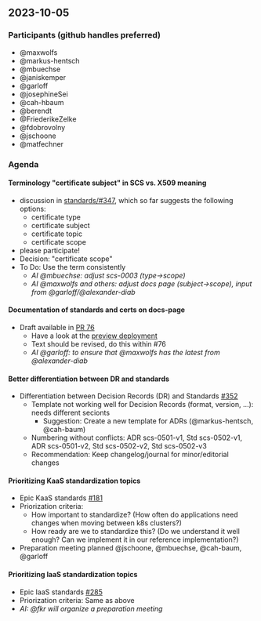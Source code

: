 ## 2023-10-05

### Participants (github handles preferred)

- @maxwolfs
- @markus-hentsch
- @mbuechse
- @janiskemper
- @garloff
- @josephineSei
- @cah-hbaum
- @berendt
- @FriederikeZelke
- @fdobrovolny
- @jschoone
- @matfechner

### Agenda

#### Terminology "certificate subject" in SCS vs. X509 meaning

- discussion in [standards/#347](https://github.com/SovereignCloudStack/standards/issues/347), which so far suggests the following options:
    - certificate type
    - certificate subject
    - certificate topic
    - certificate scope
- please participate!
- Decision: "certificate scope"
- To Do: Use the term consistently
    - _AI @mbuechse: adjust scs-0003 (type->scope)_
    - _AI @maxwolfs and others: adjust docs page (subject->scope), input from @garloff/@alexander-diab_

#### Documentation of standards and certs on docs-page

- Draft available in [PR 76](https://github.com/SovereignCloudStack/docs/pull/76)
    - Have a look at the [preview deployment](https://docs-staging.scs.community/standards)
    - Text should be revised, do this within #76
    - _AI @garloff: to ensure that @maxwolfs has the latest from @alexander-diab_

#### Better differentiation between DR and standards

- Differentiation between Decision Records (DR) and Standards [#352](https://github.com/SovereignCloudStack/standards/issues/352)
    - Template not working well for Decision Records
        (format, version, ...): needs different secionts
        - Suggestion: Create a new template for ADRs (@markus-hentsch, @cah-baum)
    - Numbering without conflicts: ADR scs-0501-v1, Std scs-0502-v1, ADR scs-0501-v2, Std scs-0502-v2, Std scs-0502-v3
    - Recommendation: Keep changelog/journal for minor/editorial changes

#### Prioritizing KaaS standardization topics

- Epic KaaS standards [#181](https://github.com/SovereignCloudStack/issues/issues/181)
- Priorization criteria:
    - How important to standardize? (How often do applications need changes when moving between k8s clusters?)
    - How ready are we to standardize this? (Do we understand it well enough? Can we implement it in our reference implementation?)
- Preparation meeting planned @jschoone, @mbuechse, @cah-baum, @garloff

#### Prioritizing IaaS standardization topics

- Epic IaaS standards [#285](https://github.com/SovereignCloudStack/standards/issues/285)
- Priorization criteria: Same as above
- _AI: @fkr will organize a preparation meeting_
